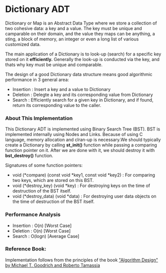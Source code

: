 # Dictionary ADT

Dictionary or Map is an Abstract Data Type where we store a collection of two cohesive data: a key and a value. The key must be unique and camparable on their domain, and the value they maps can be anything, a sting, a block of memory, an integer or even a long list of various customized data.

The main application of a Dictionary is to look-up (search) for a specific key stored on it <b>efficiently.</b> Generally the look-up is conducted via the key, and thats why key must be unique and comparable.

The design of a good Dictionary data structure means good algorithmic performance in 3 general area:
  * Insertion : Insert a key and a value to Dictionary
  * Deletion  : Delegte a key and its corresponding value from Dictionary
  * Search    : Efficiently search for a given key in Dictionary, and if found, return its corresponding value to the caller.

### About This Implementation
This Dictionary ADT is implemented using Binary Search Tree (BST). BST is implemented internally using Nodes and Links. Because of using C language, memory allocation and clran-up is necessary.We should typically create a Dictionary by calling <b>st_init()</b> function while passing a comparing function pointer on it. After we are done with it, we should destroy it with <b>bst_destroy()</b> function.

Signatures of some function pointers:
  * void (*compare) (const void *key1, const void *key2) : For comparing two keys, which are stored on this BST.
  * void (*destroy_key) (void *key) : For destroying keys on the time of destruction of the BST itself.
  * void (*destroy_data) (void *data) : For destroying user data objects on the time of destruction of the BST itself.

### Performance Analysis
  * Insertion : O(n)            [Worst Case]
  * Deletion  : O(n)            [Worst Case]
  * Search    : O(logn)         [Average Case]


### Reference Book:
Implementation follows from the principles of the book <a href="http://ww3.algorithmdesign.net/">"Algorithm Design" by Michael T. Goodrich and Roberto Tamassia</a>


